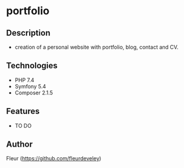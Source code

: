 # portfolio

## Description
  * creation of a personal website with portfolio, blog, contact and CV.

## Technologies
  * PHP 7.4
  * Symfony 5.4
  * Composer 2.1.5

## Features
  * TO DO

## Author 
Fleur (https://github.com/fleurdeveley)
